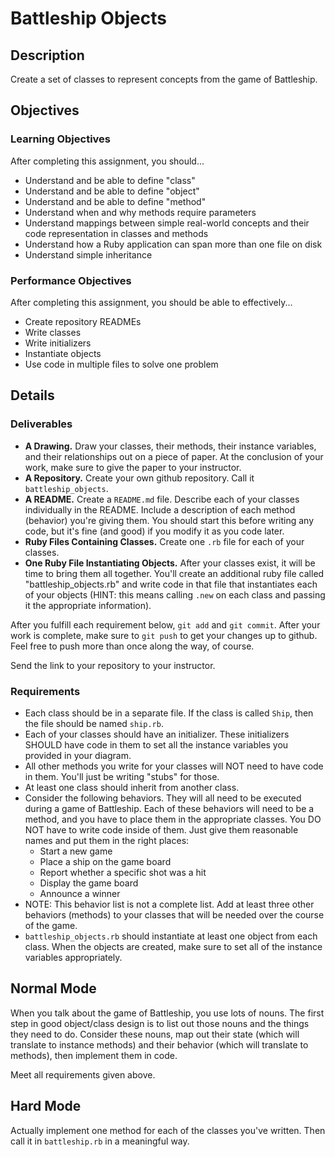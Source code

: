 # Battleship Objects

## Description

Create a set of classes to represent concepts from the game of Battleship.  

## Objectives

### Learning Objectives

After completing this assignment, you should...

* Understand and be able to define "class"
* Understand and be able to define "object"
* Understand and be able to define "method"
* Understand when and why methods require parameters
* Understand mappings between simple real-world concepts and their code representation in classes and methods
* Understand how a Ruby application can span more than one file on disk
* Understand simple inheritance

### Performance Objectives

After completing this assignment, you should be able to effectively...

* Create repository READMEs
* Write classes
* Write initializers
* Instantiate objects
* Use code in multiple files to solve one problem

## Details

### Deliverables

* **A Drawing.** Draw your classes, their methods, their instance variables, and their relationships out on a piece of paper.  At the conclusion of your work, make sure to give the paper to your instructor.
* **A Repository.** Create your own github repository.  Call it `battleship_objects`.
* **A README.** Create a `README.md` file.  Describe each of your classes individually in the README.  Include a description of each method (behavior) you're giving them.  You should start this before writing any code, but it's fine (and good) if you modify it as you code later.
* **Ruby Files Containing Classes.** Create one `.rb` file for each of your classes.  
* **One Ruby File Instantiating Objects.** After your classes exist, it will be time to bring them all together.  You'll create an additional ruby file called "battleship_objects.rb" and write code in that file that instantiates each of your objects (HINT: this means calling `.new` on each class and passing it the appropriate information).

After you fulfill each requirement below, `git add` and `git commit`.  After your work is complete, make sure to `git push` to get your changes up to github.  Feel free to push more than once along the way, of course.

Send the link to your repository to your instructor.

### Requirements

* Each class should be in a separate file.  If the class is called `Ship`, then the file should be named `ship.rb`.
* Each of your classes should have an initializer.  These initializers SHOULD have code in them to set all the instance variables you provided in your diagram.
* All other methods you write for your classes will NOT need to have code in them.  You'll just be writing "stubs" for those.
* At least one class should inherit from another class.
* Consider the following behaviors.  They will all need to be executed during a game of Battleship.  Each of these behaviors will need to be a method, and you have to place them in the appropriate classes.  You DO NOT have to write code inside of them.  Just give them reasonable names and put them in the right places:
  * Start a new game
  * Place a ship on the game board
  * Report whether a specific shot was a hit
  * Display the game board
  * Announce a winner
* NOTE: This behavior list is not a complete list.  Add at least three other behaviors (methods) to your classes that will be needed over the course of the game.
* `battleship_objects.rb` should instantiate at least one object from each class.  When the objects are created, make sure to set all of the instance variables appropriately.

## Normal Mode

When you talk about the game of Battleship, you use lots of nouns.  The first step in good object/class design is to list out those nouns and the things they need to do.  Consider these nouns, map out their state (which will translate to instance methods) and their behavior (which will translate to methods), then implement them in code.

Meet all requirements given above.

## Hard Mode

Actually implement one method for each of the classes you've written.  Then call it in `battleship.rb` in a meaningful way.
